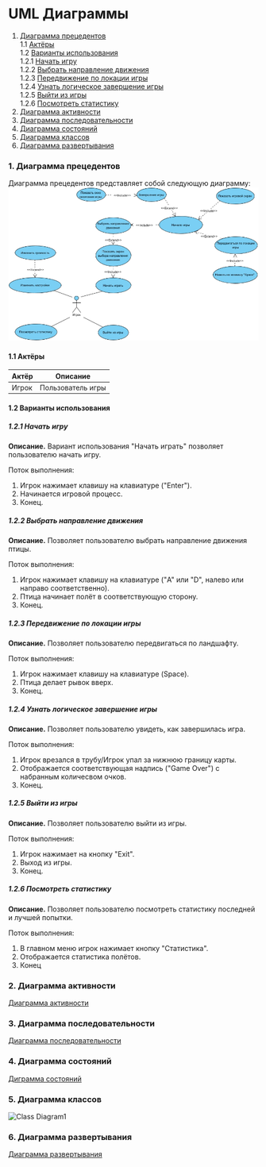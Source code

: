 # UML Диаграммы
1. [Диаграмма прецедентов](#1)<br>
1.1 [Актёры](#1.1)<br>
1.2 [Варианты использования](#1.2)<br>
1.2.1 [Начать игру](#1.2.1)<br>
1.2.2 [Выбрать направление движения](#1.2.2)<br>
1.2.3 [Передвижение по локации игры](#1.2.3)<br>
1.2.4 [Узнать логическое завершение игры](#1.2.4)<br>
1.2.5 [Выйти из игры](#1.2.5)<br>
1.2.6 [Посмотреть статистику](#1.2.6)<br>
2. [Диаграмма активности](#2)
3. [Диаграмма последовательности](#3)
4. [Диаграмма состояний](#4)
5. [Диаграмма классов](#5)
6. [Диаграмма развертывания](#6)

### 1. Диаграмма прецедентов<a name="1"></a>
Диаграмма прецедентов представляет собой следующую диаграмму:
![UseCase](https://github.com/FLAPJVCK/FlappyBird/blob/master/%D0%94%D0%B8%D0%B0%D0%B3%D1%80%D0%B0%D0%BC%D0%BC%D1%8B/UseCase/Use%20Case.jpg)
#### 1.1 Актёры<a name="1.1"></a>
Актёр | Описание
--- | ---
Игрок| Пользователь игры

#### 1.2 Варианты использования<a name="1.2"></a>
##### 1.2.1 Начать игру<a name="1.2.1"></a>
**Описание.** Вариант использования "Начать играть" позволяет пользователю начать игру.

Поток выполнения:
1. Игрок нажимает клавишу на клавиатуре ("Enter").
2. Начинается игровой процесс.
3. Конец.

##### 1.2.2 Выбрать направление движения<a name="1.2.2"></a>
**Описание.** Позволяет пользователю выбрать направление движения птицы.

Поток выполнения:
1. Игрок нажимает клавишу на клавиатуре ("A" или "D", налево или направо соответственно).
2. Птица начинает полёт в соответствующую сторону.
3. Конец.

##### 1.2.3 Передвижение по локации игры<a name="1.2.3"></a>
**Описание.** Позволяет пользователю передвигаться по ландшафту.

Поток выполнения:
1. Игрок нажимает клавишу на клавиатуре (Space).
2. Птица делает рывок вверх.
3. Конец.

##### 1.2.4 Узнать логическое завершение игры<a name="1.2.4"></a>
**Описание.** Позволяет пользователю увидеть, как завершилась игра.

Поток выполнения:
1. Игрок врезался в трубу/Игрок упал за нижнюю границу карты.
2. Отображается соответствующая надпись ("Game Over") с набранным количесвом очков.
3. Конец.

##### 1.2.5 Выйти из игры<a name="1.2.5"></a>
**Описание.** Позволяет пользователю выйти из игры.

Поток выполнения:
1. Игрок нажимает на кнопку "Exit".
2. Выход из игры.
3. Конец.

##### 1.2.6 Посмотреть статистику<a name="1.2.6"></a>
**Описание.** Позволяет пользователю посмотреть статистику последней и лучшей попытки.

Поток выполнения:
1. В главном меню игрок нажимает кнопку "Статистика". 
2. Отображается статистика полётов.
3. Конец


### 2. Диаграмма активности<a name="2"></a>
[Диаграмма активности](https://github.com/FLAPJVCK/FlappyBird/tree/master/%D0%94%D0%B8%D0%B0%D0%B3%D1%80%D0%B0%D0%BC%D0%BC%D1%8B/Activity)
### 3. Диаграмма последовательности<a name="3"></a>
[Диаграмма последовательности](https://github.com/FLAPJVCK/FlappyBird/tree/master/%D0%94%D0%B8%D0%B0%D0%B3%D1%80%D0%B0%D0%BC%D0%BC%D1%8B/Sequence)
### 4. Диаграмма состояний<a name="4"></a>
[Диграмма состояний](https://github.com/FLAPJVCK/FlappyBird/tree/master/%D0%94%D0%B8%D0%B0%D0%B3%D1%80%D0%B0%D0%BC%D0%BC%D1%8B/State)
### 5. Диаграмма классов<a name="5"></a>
![Class Diagram1]()
### 6. Диаграмма развертывания<a name="6"></a>
[Диаграмма развертывания](https://github.com/FLAPJVCK/FlappyBird/tree/master/%D0%94%D0%B8%D0%B0%D0%B3%D1%80%D0%B0%D0%BC%D0%BC%D1%8B/Deployment)
